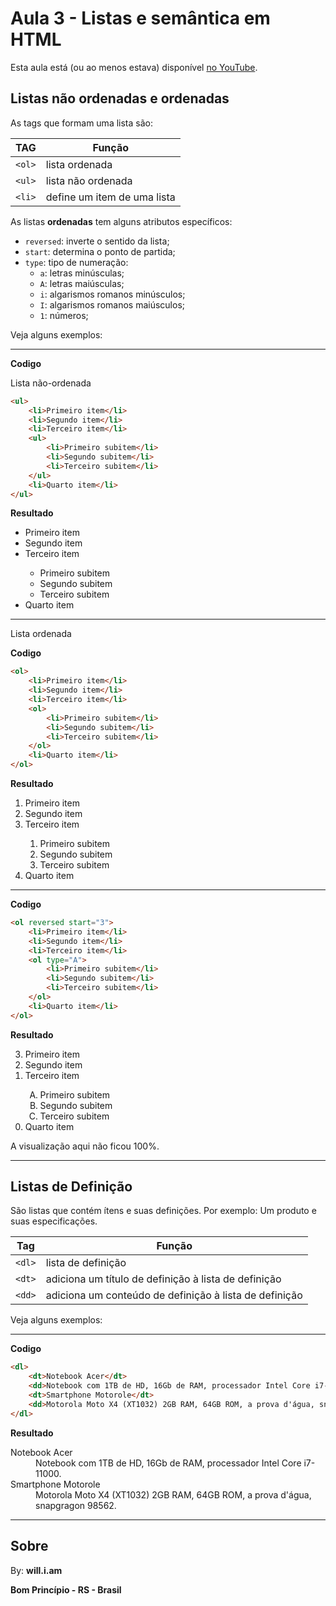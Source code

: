 # Aula 3 - Listas e semântica em HTML

Esta aula está (ou ao menos estava) disponível [no YouTube](https://www.youtube.com/watch?v=ExlIVyYVw04).

## Listas não ordenadas e ordenadas

As tags que formam uma lista são:

| **TAG** | **Função** |
| --- | --- |
| `<ol>` | lista ordenada |
| `<ul>` | lista não ordenada |
| `<li>` | define um item de uma lista |


As listas **ordenadas** tem alguns atributos específicos:

- `reversed`: inverte o sentido da lista;
- `start`: determina o ponto de partida;
- `type`: tipo de numeração:
    - `a`: letras minúsculas;
    - `A`: letras maiúsculas;
    - `i`: algarismos romanos minúsculos;
    - `I`: algarismos romanos maiúsculos;
    - `1`: números;

Veja alguns exemplos:

*******

**Codigo**

Lista não-ordenada

```html
<ul>
    <li>Primeiro item</li>
    <li>Segundo item</li>
    <li>Terceiro item</li>
    <ul>
        <li>Primeiro subitem</li>
        <li>Segundo subitem</li>
        <li>Terceiro subitem</li>
    </ul>
    <li>Quarto item</li>
</ul>
```

**Resultado**

<ul>
    <li>Primeiro item</li>
    <li>Segundo item</li>
    <li>Terceiro item</li>
    <ul>
        <li>Primeiro subitem</li>
        <li>Segundo subitem</li>
        <li>Terceiro subitem</li>
    </ul>
    <li>Quarto item</li>
</ul>

*******

Lista ordenada

**Codigo**

```html
<ol>
    <li>Primeiro item</li>
    <li>Segundo item</li>
    <li>Terceiro item</li>
    <ol>
        <li>Primeiro subitem</li>
        <li>Segundo subitem</li>
        <li>Terceiro subitem</li>
    </ol>
    <li>Quarto item</li>
</ol>
```

**Resultado**

<ol>
    <li>Primeiro item</li>
    <li>Segundo item</li>
    <li>Terceiro item</li>
    <ol>
        <li>Primeiro subitem</li>
        <li>Segundo subitem</li>
        <li>Terceiro subitem</li>
    </ol>
    <li>Quarto item</li>
</ol>

*******

**Codigo**

```html
<ol reversed start="3">
    <li>Primeiro item</li>
    <li>Segundo item</li>
    <li>Terceiro item</li>
    <ol type="A">
        <li>Primeiro subitem</li>
        <li>Segundo subitem</li>
        <li>Terceiro subitem</li>
    </ol>
    <li>Quarto item</li>
</ol>
```

**Resultado**

<ol reversed start="3">
    <li>Primeiro item</li>
    <li>Segundo item</li>
    <li>Terceiro item</li>
    <ol type="A">
        <li>Primeiro subitem</li>
        <li>Segundo subitem</li>
        <li>Terceiro subitem</li>
    </ol>
    <li>Quarto item</li>
</ol>

A visualização aqui não ficou 100%.

*******

## Listas de Definição

São listas que contém ítens e suas definições. Por exemplo: Um produto e suas especificações.

| **Tag** | **Função** |
| --- | --- |
| `<dl>` | lista de definição |
| `<dt>` | adiciona um título de definição à lista de definição |
| `<dd>` | adiciona um conteúdo de definição à lista de definição |

Veja alguns exemplos:

*******

**Codigo**

```html
<dl>
    <dt>Notebook Acer</dt>
    <dd>Notebook com 1TB de HD, 16Gb de RAM, processador Intel Core i7-11000.</dd>
    <dt>Smartphone Motorole</dt>
    <dd>Motorola Moto X4 (XT1032) 2GB RAM, 64GB ROM, a prova d'água, snapgragon 98562.</dd>
</dl>
```

**Resultado**

<dl>
    <dt>Notebook Acer</dt>
    <dd>Notebook com 1TB de HD, 16Gb de RAM, processador Intel Core i7-11000.</dd>
    <dt>Smartphone Motorole</dt>
    <dd>Motorola Moto X4 (XT1032) 2GB RAM, 64GB ROM, a prova d'água, snapgragon 98562.</dd>
</dl>

*******

## Sobre

By: **will.i.am**

**Bom Princípio - RS - Brasil**